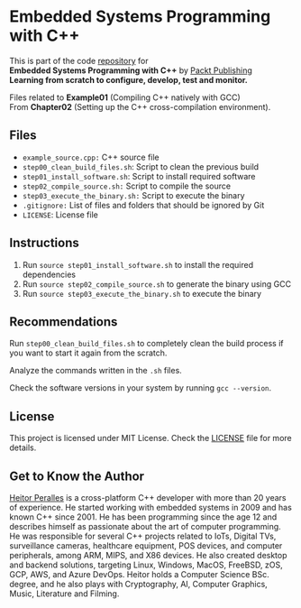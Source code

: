 # Embedded Systems Programming with C++

This is part of the code [repository](https://github.com/PacktPublishing/Embedded-Systems-Programming-with-Cxx) for<br>
**Embedded Systems Programming with C++** by [Packt Publishing](https://www.packtpub.com/)<br>
**Learning from scratch to configure, develop, test and monitor.**

Files related to **Example01** (Compiling C++ natively with GCC)
<br>From **Chapter02** (Setting up the C++ cross-compilation environment).

## Files

* `example_source.cpp:` C++ source file
* `step00_clean_build_files.sh`: Script to clean the previous build
* `step01_install_software.sh`: Script to install required software
* `step02_compile_source.sh:` Script to compile the source
* `step03_execute_the_binary.sh:` Script to execute the binary
* `.gitignore:` List of files and folders that should be ignored by Git
* `LICENSE`: License file

## Instructions

1. Run `source step01_install_software.sh` to install the required dependencies
2. Run `source step02_compile_source.sh` to generate the binary using GCC
3. Run `source step03_execute_the_binary.sh` to execute the binary

## Recommendations

Run `step00_clean_build_files.sh` to completely clean the build process if you want to start it again from the scratch.

Analyze the commands written in the `.sh` files.

Check the software versions in your system by running `gcc --version`.

## License

This project is licensed under MIT License. Check the [LICENSE](LICENSE) file for more details.

## Get to Know the Author

[Heitor Peralles](mailto:heitorgp@gmail.com) is a cross-platform C++ developer with more than 20 years of experience. He started working with embedded systems in 2009 and has known C++ since 2001. He has been programming since the age 12 and describes himself as passionate about the art of computer programming. He was responsible for several C++ projects related to IoTs, Digital TVs, surveillance cameras, healthcare equipment, POS devices, and computer peripherals, among ARM, MIPS, and X86 devices. He also created desktop and backend solutions, targeting Linux, Windows, MacOS, FreeBSD, zOS, GCP, AWS, and Azure DevOps. Heitor holds a Computer Science BSc. degree, and he also plays with Cryptography, AI, Computer Graphics, Music, Literature and Filming.
